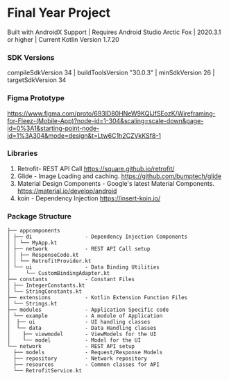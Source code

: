 
# Final Year Project

Built with AndroidX Support | Requires Android Studio Arctic Fox | 2020.3.1 or higher | Current Kotlin Version 1.7.20


### SDK Versions

compileSdkVersion 34 | buildToolsVersion "30.0.3" | minSdkVersion 26 | targetSdkVersion 34


### Figma Prototype 
https://www.figma.com/proto/693ID80HNeW9KQIJfSEozK/Wireframing-for-Fleez-(Mobile-App)?node-id=1-304&scaling=scale-down&page-id=0%3A1&starting-point-node-id=1%3A304&mode=design&t=Ltw6C1h2CZVkKSf8-1


### Libraries

1. Retrofit- REST API Call
https://square.github.io/retrofit/
2. Glide - Image Loading and caching.
https://github.com/bumptech/glide
3. Material Design Components - Google's latest Material Components.
https://material.io/develop/android
4. koin - Dependency Injection
https://insert-koin.io/



### Package Structure


```
├── appcomponents       
│ ├── di                 - Dependency Injection Components 
│ │ └── MyApp.kt
│ ├── network            - REST API Call setup
│ │ ├── ResponseCode.kt
│ │ └── RetrofitProvider.kt
│ └── ui                 - Data Binding Utilities
│     └── CustomBindingAdapter.kt
├── constants            - Constant Files
│ ├── IntegerConstants.kt
│ └── StringConstants.kt
├── extensions           - Kotlin Extension Function Files
│ └── Strings.kt
├── modules              - Application Specific code
│ └── example            - A module of Application 
│  ├── ui                - UI handling classes
│  └── data              - Data Handling classes
│    ├── viewmodel       - ViewModels for the UI
│    └── model           - Model for the UI
└── network              - REST API setup
  ├── models             - Request/Response Models
  ├── repository         - Network repository
  ├── resources          - Common classes for API
  └── RetrofitService.kt
```
